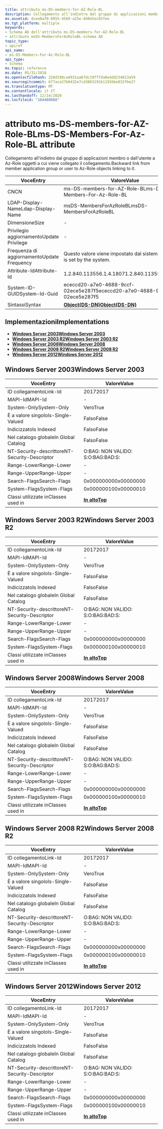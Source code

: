 ```yaml
---
title: attributo ms-DS-members-for-AZ-Role-BL
description: Collegamento all'indietro dal gruppo di applicazioni membro o dall'utente a Az-Role oggetti a cui viene collegato il collegamento.
ms.assetid: dcee8af0-6055-4569-a25e-d49e5ec02fee
ms.tgt_platform: multiple
keywords:
- Schema AD dell'attributo ms-DS-members-for-AZ-Role-BL
- attributo msDS-MembersForAzRoleBL-schema AD
topic_type:
- apiref
api_name:
- ms-DS-Members-For-Az-Role-BL
api_type:
- Schema
ms.topic: reference
ms.date: 05/31/2018
ms.openlocfilehash: 258d198ca4931aa6fdc19fffda0e4dd234013a59
ms.sourcegitcommit: b77ace27b0432e7cd3863191b11926be032fbe2f
ms.translationtype: MT
ms.contentlocale: it-IT
ms.lasthandoff: 12/14/2020
ms.locfileid: "104480088"
---
```

# <a name="ms-ds-members-for-az-role-bl-attribute"></a><span data-ttu-id="2b1c6-105">attributo ms-DS-members-for-AZ-Role-BL</span><span class="sxs-lookup"><span data-stu-id="2b1c6-105">ms-DS-Members-For-Az-Role-BL attribute</span></span>

<span data-ttu-id="2b1c6-106">Collegamento all'indietro dal gruppo di applicazioni membro o dall'utente a Az-Role oggetti a cui viene collegato il collegamento.</span><span class="sxs-lookup"><span data-stu-id="2b1c6-106">Backward link from member application group or user to Az-Role objects linking to it.</span></span>



| <span data-ttu-id="2b1c6-107">Voce</span><span class="sxs-lookup"><span data-stu-id="2b1c6-107">Entry</span></span> | <span data-ttu-id="2b1c6-108">Valore</span><span class="sxs-lookup"><span data-stu-id="2b1c6-108">Value</span></span> |
|-------------------|-----------------------------------------|
| <span data-ttu-id="2b1c6-109">CN</span><span class="sxs-lookup"><span data-stu-id="2b1c6-109">CN</span></span>                | <span data-ttu-id="2b1c6-110">ms-DS-members-for-AZ-Role-BL</span><span class="sxs-lookup"><span data-stu-id="2b1c6-110">ms-DS-Members-For-Az-Role-BL</span></span>            |
| <span data-ttu-id="2b1c6-111">LDAP-Display-Name</span><span class="sxs-lookup"><span data-stu-id="2b1c6-111">Ldap-Display-Name</span></span> | <span data-ttu-id="2b1c6-112">msDS-MembersForAzRoleBL</span><span class="sxs-lookup"><span data-stu-id="2b1c6-112">msDS-MembersForAzRoleBL</span></span>                 |
| <span data-ttu-id="2b1c6-113">Dimensione</span><span class="sxs-lookup"><span data-stu-id="2b1c6-113">Size</span></span>              | \-                                      |
| <span data-ttu-id="2b1c6-114">Privilegio aggiornamento</span><span class="sxs-lookup"><span data-stu-id="2b1c6-114">Update Privilege</span></span>  | \-                                      |
| <span data-ttu-id="2b1c6-115">Frequenza di aggiornamento</span><span class="sxs-lookup"><span data-stu-id="2b1c6-115">Update Frequency</span></span>  | <span data-ttu-id="2b1c6-116">Questo valore viene impostato dal sistema.</span><span class="sxs-lookup"><span data-stu-id="2b1c6-116">This value is set by the system.</span></span>        |
| <span data-ttu-id="2b1c6-117">Attribute-Id</span><span class="sxs-lookup"><span data-stu-id="2b1c6-117">Attribute-Id</span></span>      | <span data-ttu-id="2b1c6-118">1.2.840.113556.1.4.1807</span><span class="sxs-lookup"><span data-stu-id="2b1c6-118">1.2.840.113556.1.4.1807</span></span>                 |
| <span data-ttu-id="2b1c6-119">System-ID-GUID</span><span class="sxs-lookup"><span data-stu-id="2b1c6-119">System-Id-Guid</span></span>    | <span data-ttu-id="2b1c6-120">ececcd20-a7e0-4688-9ccf-02ece5e287f5</span><span class="sxs-lookup"><span data-stu-id="2b1c6-120">ececcd20-a7e0-4688-9ccf-02ece5e287f5</span></span>    |
| <span data-ttu-id="2b1c6-121">Sintassi</span><span class="sxs-lookup"><span data-stu-id="2b1c6-121">Syntax</span></span>            | [<span data-ttu-id="2b1c6-122">**Object(DS-DN)**</span><span class="sxs-lookup"><span data-stu-id="2b1c6-122">**Object(DS-DN)**</span></span>](s-object-ds-dn.md) |



## <a name="implementations"></a><span data-ttu-id="2b1c6-123">Implementazioni</span><span class="sxs-lookup"><span data-stu-id="2b1c6-123">Implementations</span></span>

-   [<span data-ttu-id="2b1c6-124">**Windows Server 2003**</span><span class="sxs-lookup"><span data-stu-id="2b1c6-124">**Windows Server 2003**</span></span>](#windows-server-2003)
-   [<span data-ttu-id="2b1c6-125">**Windows Server 2003 R2**</span><span class="sxs-lookup"><span data-stu-id="2b1c6-125">**Windows Server 2003 R2**</span></span>](#windows-server-2003-r2)
-   [<span data-ttu-id="2b1c6-126">**Windows Server 2008**</span><span class="sxs-lookup"><span data-stu-id="2b1c6-126">**Windows Server 2008**</span></span>](#windows-server-2008)
-   [<span data-ttu-id="2b1c6-127">**Windows Server 2008 R2**</span><span class="sxs-lookup"><span data-stu-id="2b1c6-127">**Windows Server 2008 R2**</span></span>](#windows-server-2008-r2)
-   [<span data-ttu-id="2b1c6-128">**Windows Server 2012**</span><span class="sxs-lookup"><span data-stu-id="2b1c6-128">**Windows Server 2012**</span></span>](#windows-server-2012)

## <a name="windows-server-2003"></a><span data-ttu-id="2b1c6-129">Windows Server 2003</span><span class="sxs-lookup"><span data-stu-id="2b1c6-129">Windows Server 2003</span></span>



| <span data-ttu-id="2b1c6-130">Voce</span><span class="sxs-lookup"><span data-stu-id="2b1c6-130">Entry</span></span> | <span data-ttu-id="2b1c6-131">Valore</span><span class="sxs-lookup"><span data-stu-id="2b1c6-131">Value</span></span> |
|------------------------|---------------------------------|
| <span data-ttu-id="2b1c6-132">ID collegamento</span><span class="sxs-lookup"><span data-stu-id="2b1c6-132">Link-Id</span></span>                | <span data-ttu-id="2b1c6-133">2017</span><span class="sxs-lookup"><span data-stu-id="2b1c6-133">2017</span></span>                            |
| <span data-ttu-id="2b1c6-134">MAPI-Id</span><span class="sxs-lookup"><span data-stu-id="2b1c6-134">MAPI-Id</span></span>                | \-                              |
| <span data-ttu-id="2b1c6-135">System-Only</span><span class="sxs-lookup"><span data-stu-id="2b1c6-135">System-Only</span></span>            | <span data-ttu-id="2b1c6-136">Vero</span><span class="sxs-lookup"><span data-stu-id="2b1c6-136">True</span></span>                            |
| <span data-ttu-id="2b1c6-137">È a valore singolo</span><span class="sxs-lookup"><span data-stu-id="2b1c6-137">Is-Single-Valued</span></span>       | <span data-ttu-id="2b1c6-138">Falso</span><span class="sxs-lookup"><span data-stu-id="2b1c6-138">False</span></span>                           |
| <span data-ttu-id="2b1c6-139">Indicizzato</span><span class="sxs-lookup"><span data-stu-id="2b1c6-139">Is Indexed</span></span>             | <span data-ttu-id="2b1c6-140">Falso</span><span class="sxs-lookup"><span data-stu-id="2b1c6-140">False</span></span>                           |
| <span data-ttu-id="2b1c6-141">Nel catalogo globale</span><span class="sxs-lookup"><span data-stu-id="2b1c6-141">In Global Catalog</span></span>      | <span data-ttu-id="2b1c6-142">Falso</span><span class="sxs-lookup"><span data-stu-id="2b1c6-142">False</span></span>                           |
| <span data-ttu-id="2b1c6-143">NT-Security-descrittore</span><span class="sxs-lookup"><span data-stu-id="2b1c6-143">NT-Security-Descriptor</span></span> | <span data-ttu-id="2b1c6-144">O:BAG: NON VALIDO: S:</span><span class="sxs-lookup"><span data-stu-id="2b1c6-144">O:BAG:BAD:S:</span></span>                    |
| <span data-ttu-id="2b1c6-145">Range-Lower</span><span class="sxs-lookup"><span data-stu-id="2b1c6-145">Range-Lower</span></span>            | \-                              |
| <span data-ttu-id="2b1c6-146">Range-Upper</span><span class="sxs-lookup"><span data-stu-id="2b1c6-146">Range-Upper</span></span>            | \-                              |
| <span data-ttu-id="2b1c6-147">Search-Flags</span><span class="sxs-lookup"><span data-stu-id="2b1c6-147">Search-Flags</span></span>           | <span data-ttu-id="2b1c6-148">0x00000000</span><span class="sxs-lookup"><span data-stu-id="2b1c6-148">0x00000000</span></span>                      |
| <span data-ttu-id="2b1c6-149">System-Flags</span><span class="sxs-lookup"><span data-stu-id="2b1c6-149">System-Flags</span></span>           | <span data-ttu-id="2b1c6-150">0x00000010</span><span class="sxs-lookup"><span data-stu-id="2b1c6-150">0x00000010</span></span>                      |
| <span data-ttu-id="2b1c6-151">Classi utilizzate in</span><span class="sxs-lookup"><span data-stu-id="2b1c6-151">Classes used in</span></span>        | [<span data-ttu-id="2b1c6-152">**In alto**</span><span class="sxs-lookup"><span data-stu-id="2b1c6-152">**Top**</span></span>](c-top.md)<br/> |



## <a name="windows-server-2003-r2"></a><span data-ttu-id="2b1c6-153">Windows Server 2003 R2</span><span class="sxs-lookup"><span data-stu-id="2b1c6-153">Windows Server 2003 R2</span></span>



| <span data-ttu-id="2b1c6-154">Voce</span><span class="sxs-lookup"><span data-stu-id="2b1c6-154">Entry</span></span> | <span data-ttu-id="2b1c6-155">Valore</span><span class="sxs-lookup"><span data-stu-id="2b1c6-155">Value</span></span> |
|------------------------|---------------------------------|
| <span data-ttu-id="2b1c6-156">ID collegamento</span><span class="sxs-lookup"><span data-stu-id="2b1c6-156">Link-Id</span></span>                | <span data-ttu-id="2b1c6-157">2017</span><span class="sxs-lookup"><span data-stu-id="2b1c6-157">2017</span></span>                            |
| <span data-ttu-id="2b1c6-158">MAPI-Id</span><span class="sxs-lookup"><span data-stu-id="2b1c6-158">MAPI-Id</span></span>                | \-                              |
| <span data-ttu-id="2b1c6-159">System-Only</span><span class="sxs-lookup"><span data-stu-id="2b1c6-159">System-Only</span></span>            | <span data-ttu-id="2b1c6-160">Vero</span><span class="sxs-lookup"><span data-stu-id="2b1c6-160">True</span></span>                            |
| <span data-ttu-id="2b1c6-161">È a valore singolo</span><span class="sxs-lookup"><span data-stu-id="2b1c6-161">Is-Single-Valued</span></span>       | <span data-ttu-id="2b1c6-162">Falso</span><span class="sxs-lookup"><span data-stu-id="2b1c6-162">False</span></span>                           |
| <span data-ttu-id="2b1c6-163">Indicizzato</span><span class="sxs-lookup"><span data-stu-id="2b1c6-163">Is Indexed</span></span>             | <span data-ttu-id="2b1c6-164">Falso</span><span class="sxs-lookup"><span data-stu-id="2b1c6-164">False</span></span>                           |
| <span data-ttu-id="2b1c6-165">Nel catalogo globale</span><span class="sxs-lookup"><span data-stu-id="2b1c6-165">In Global Catalog</span></span>      | <span data-ttu-id="2b1c6-166">Falso</span><span class="sxs-lookup"><span data-stu-id="2b1c6-166">False</span></span>                           |
| <span data-ttu-id="2b1c6-167">NT-Security-descrittore</span><span class="sxs-lookup"><span data-stu-id="2b1c6-167">NT-Security-Descriptor</span></span> | <span data-ttu-id="2b1c6-168">O:BAG: NON VALIDO: S:</span><span class="sxs-lookup"><span data-stu-id="2b1c6-168">O:BAG:BAD:S:</span></span>                    |
| <span data-ttu-id="2b1c6-169">Range-Lower</span><span class="sxs-lookup"><span data-stu-id="2b1c6-169">Range-Lower</span></span>            | \-                              |
| <span data-ttu-id="2b1c6-170">Range-Upper</span><span class="sxs-lookup"><span data-stu-id="2b1c6-170">Range-Upper</span></span>            | \-                              |
| <span data-ttu-id="2b1c6-171">Search-Flags</span><span class="sxs-lookup"><span data-stu-id="2b1c6-171">Search-Flags</span></span>           | <span data-ttu-id="2b1c6-172">0x00000000</span><span class="sxs-lookup"><span data-stu-id="2b1c6-172">0x00000000</span></span>                      |
| <span data-ttu-id="2b1c6-173">System-Flags</span><span class="sxs-lookup"><span data-stu-id="2b1c6-173">System-Flags</span></span>           | <span data-ttu-id="2b1c6-174">0x00000010</span><span class="sxs-lookup"><span data-stu-id="2b1c6-174">0x00000010</span></span>                      |
| <span data-ttu-id="2b1c6-175">Classi utilizzate in</span><span class="sxs-lookup"><span data-stu-id="2b1c6-175">Classes used in</span></span>        | [<span data-ttu-id="2b1c6-176">**In alto**</span><span class="sxs-lookup"><span data-stu-id="2b1c6-176">**Top**</span></span>](c-top.md)<br/> |



## <a name="windows-server-2008"></a><span data-ttu-id="2b1c6-177">Windows Server 2008</span><span class="sxs-lookup"><span data-stu-id="2b1c6-177">Windows Server 2008</span></span>



| <span data-ttu-id="2b1c6-178">Voce</span><span class="sxs-lookup"><span data-stu-id="2b1c6-178">Entry</span></span> | <span data-ttu-id="2b1c6-179">Valore</span><span class="sxs-lookup"><span data-stu-id="2b1c6-179">Value</span></span> |
|------------------------|---------------------------------|
| <span data-ttu-id="2b1c6-180">ID collegamento</span><span class="sxs-lookup"><span data-stu-id="2b1c6-180">Link-Id</span></span>                | <span data-ttu-id="2b1c6-181">2017</span><span class="sxs-lookup"><span data-stu-id="2b1c6-181">2017</span></span>                            |
| <span data-ttu-id="2b1c6-182">MAPI-Id</span><span class="sxs-lookup"><span data-stu-id="2b1c6-182">MAPI-Id</span></span>                | \-                              |
| <span data-ttu-id="2b1c6-183">System-Only</span><span class="sxs-lookup"><span data-stu-id="2b1c6-183">System-Only</span></span>            | <span data-ttu-id="2b1c6-184">Vero</span><span class="sxs-lookup"><span data-stu-id="2b1c6-184">True</span></span>                            |
| <span data-ttu-id="2b1c6-185">È a valore singolo</span><span class="sxs-lookup"><span data-stu-id="2b1c6-185">Is-Single-Valued</span></span>       | <span data-ttu-id="2b1c6-186">Falso</span><span class="sxs-lookup"><span data-stu-id="2b1c6-186">False</span></span>                           |
| <span data-ttu-id="2b1c6-187">Indicizzato</span><span class="sxs-lookup"><span data-stu-id="2b1c6-187">Is Indexed</span></span>             | <span data-ttu-id="2b1c6-188">Falso</span><span class="sxs-lookup"><span data-stu-id="2b1c6-188">False</span></span>                           |
| <span data-ttu-id="2b1c6-189">Nel catalogo globale</span><span class="sxs-lookup"><span data-stu-id="2b1c6-189">In Global Catalog</span></span>      | <span data-ttu-id="2b1c6-190">Falso</span><span class="sxs-lookup"><span data-stu-id="2b1c6-190">False</span></span>                           |
| <span data-ttu-id="2b1c6-191">NT-Security-descrittore</span><span class="sxs-lookup"><span data-stu-id="2b1c6-191">NT-Security-Descriptor</span></span> | <span data-ttu-id="2b1c6-192">O:BAG: NON VALIDO: S:</span><span class="sxs-lookup"><span data-stu-id="2b1c6-192">O:BAG:BAD:S:</span></span>                    |
| <span data-ttu-id="2b1c6-193">Range-Lower</span><span class="sxs-lookup"><span data-stu-id="2b1c6-193">Range-Lower</span></span>            | \-                              |
| <span data-ttu-id="2b1c6-194">Range-Upper</span><span class="sxs-lookup"><span data-stu-id="2b1c6-194">Range-Upper</span></span>            | \-                              |
| <span data-ttu-id="2b1c6-195">Search-Flags</span><span class="sxs-lookup"><span data-stu-id="2b1c6-195">Search-Flags</span></span>           | <span data-ttu-id="2b1c6-196">0x00000000</span><span class="sxs-lookup"><span data-stu-id="2b1c6-196">0x00000000</span></span>                      |
| <span data-ttu-id="2b1c6-197">System-Flags</span><span class="sxs-lookup"><span data-stu-id="2b1c6-197">System-Flags</span></span>           | <span data-ttu-id="2b1c6-198">0x00000010</span><span class="sxs-lookup"><span data-stu-id="2b1c6-198">0x00000010</span></span>                      |
| <span data-ttu-id="2b1c6-199">Classi utilizzate in</span><span class="sxs-lookup"><span data-stu-id="2b1c6-199">Classes used in</span></span>        | [<span data-ttu-id="2b1c6-200">**In alto**</span><span class="sxs-lookup"><span data-stu-id="2b1c6-200">**Top**</span></span>](c-top.md)<br/> |



## <a name="windows-server-2008-r2"></a><span data-ttu-id="2b1c6-201">Windows Server 2008 R2</span><span class="sxs-lookup"><span data-stu-id="2b1c6-201">Windows Server 2008 R2</span></span>



| <span data-ttu-id="2b1c6-202">Voce</span><span class="sxs-lookup"><span data-stu-id="2b1c6-202">Entry</span></span> | <span data-ttu-id="2b1c6-203">Valore</span><span class="sxs-lookup"><span data-stu-id="2b1c6-203">Value</span></span> |
|------------------------|---------------------------------|
| <span data-ttu-id="2b1c6-204">ID collegamento</span><span class="sxs-lookup"><span data-stu-id="2b1c6-204">Link-Id</span></span>                | <span data-ttu-id="2b1c6-205">2017</span><span class="sxs-lookup"><span data-stu-id="2b1c6-205">2017</span></span>                            |
| <span data-ttu-id="2b1c6-206">MAPI-Id</span><span class="sxs-lookup"><span data-stu-id="2b1c6-206">MAPI-Id</span></span>                | \-                              |
| <span data-ttu-id="2b1c6-207">System-Only</span><span class="sxs-lookup"><span data-stu-id="2b1c6-207">System-Only</span></span>            | <span data-ttu-id="2b1c6-208">Vero</span><span class="sxs-lookup"><span data-stu-id="2b1c6-208">True</span></span>                            |
| <span data-ttu-id="2b1c6-209">È a valore singolo</span><span class="sxs-lookup"><span data-stu-id="2b1c6-209">Is-Single-Valued</span></span>       | <span data-ttu-id="2b1c6-210">Falso</span><span class="sxs-lookup"><span data-stu-id="2b1c6-210">False</span></span>                           |
| <span data-ttu-id="2b1c6-211">Indicizzato</span><span class="sxs-lookup"><span data-stu-id="2b1c6-211">Is Indexed</span></span>             | <span data-ttu-id="2b1c6-212">Falso</span><span class="sxs-lookup"><span data-stu-id="2b1c6-212">False</span></span>                           |
| <span data-ttu-id="2b1c6-213">Nel catalogo globale</span><span class="sxs-lookup"><span data-stu-id="2b1c6-213">In Global Catalog</span></span>      | <span data-ttu-id="2b1c6-214">Falso</span><span class="sxs-lookup"><span data-stu-id="2b1c6-214">False</span></span>                           |
| <span data-ttu-id="2b1c6-215">NT-Security-descrittore</span><span class="sxs-lookup"><span data-stu-id="2b1c6-215">NT-Security-Descriptor</span></span> | <span data-ttu-id="2b1c6-216">O:BAG: NON VALIDO: S:</span><span class="sxs-lookup"><span data-stu-id="2b1c6-216">O:BAG:BAD:S:</span></span>                    |
| <span data-ttu-id="2b1c6-217">Range-Lower</span><span class="sxs-lookup"><span data-stu-id="2b1c6-217">Range-Lower</span></span>            | \-                              |
| <span data-ttu-id="2b1c6-218">Range-Upper</span><span class="sxs-lookup"><span data-stu-id="2b1c6-218">Range-Upper</span></span>            | \-                              |
| <span data-ttu-id="2b1c6-219">Search-Flags</span><span class="sxs-lookup"><span data-stu-id="2b1c6-219">Search-Flags</span></span>           | <span data-ttu-id="2b1c6-220">0x00000000</span><span class="sxs-lookup"><span data-stu-id="2b1c6-220">0x00000000</span></span>                      |
| <span data-ttu-id="2b1c6-221">System-Flags</span><span class="sxs-lookup"><span data-stu-id="2b1c6-221">System-Flags</span></span>           | <span data-ttu-id="2b1c6-222">0x00000010</span><span class="sxs-lookup"><span data-stu-id="2b1c6-222">0x00000010</span></span>                      |
| <span data-ttu-id="2b1c6-223">Classi utilizzate in</span><span class="sxs-lookup"><span data-stu-id="2b1c6-223">Classes used in</span></span>        | [<span data-ttu-id="2b1c6-224">**In alto**</span><span class="sxs-lookup"><span data-stu-id="2b1c6-224">**Top**</span></span>](c-top.md)<br/> |



## <a name="windows-server-2012"></a><span data-ttu-id="2b1c6-225">Windows Server 2012</span><span class="sxs-lookup"><span data-stu-id="2b1c6-225">Windows Server 2012</span></span>



| <span data-ttu-id="2b1c6-226">Voce</span><span class="sxs-lookup"><span data-stu-id="2b1c6-226">Entry</span></span> | <span data-ttu-id="2b1c6-227">Valore</span><span class="sxs-lookup"><span data-stu-id="2b1c6-227">Value</span></span> |
|------------------------|---------------------------------|
| <span data-ttu-id="2b1c6-228">ID collegamento</span><span class="sxs-lookup"><span data-stu-id="2b1c6-228">Link-Id</span></span>                | <span data-ttu-id="2b1c6-229">2017</span><span class="sxs-lookup"><span data-stu-id="2b1c6-229">2017</span></span>                            |
| <span data-ttu-id="2b1c6-230">MAPI-Id</span><span class="sxs-lookup"><span data-stu-id="2b1c6-230">MAPI-Id</span></span>                | \-                              |
| <span data-ttu-id="2b1c6-231">System-Only</span><span class="sxs-lookup"><span data-stu-id="2b1c6-231">System-Only</span></span>            | <span data-ttu-id="2b1c6-232">Vero</span><span class="sxs-lookup"><span data-stu-id="2b1c6-232">True</span></span>                            |
| <span data-ttu-id="2b1c6-233">È a valore singolo</span><span class="sxs-lookup"><span data-stu-id="2b1c6-233">Is-Single-Valued</span></span>       | <span data-ttu-id="2b1c6-234">Falso</span><span class="sxs-lookup"><span data-stu-id="2b1c6-234">False</span></span>                           |
| <span data-ttu-id="2b1c6-235">Indicizzato</span><span class="sxs-lookup"><span data-stu-id="2b1c6-235">Is Indexed</span></span>             | <span data-ttu-id="2b1c6-236">Falso</span><span class="sxs-lookup"><span data-stu-id="2b1c6-236">False</span></span>                           |
| <span data-ttu-id="2b1c6-237">Nel catalogo globale</span><span class="sxs-lookup"><span data-stu-id="2b1c6-237">In Global Catalog</span></span>      | <span data-ttu-id="2b1c6-238">Falso</span><span class="sxs-lookup"><span data-stu-id="2b1c6-238">False</span></span>                           |
| <span data-ttu-id="2b1c6-239">NT-Security-descrittore</span><span class="sxs-lookup"><span data-stu-id="2b1c6-239">NT-Security-Descriptor</span></span> | <span data-ttu-id="2b1c6-240">O:BAG: NON VALIDO: S:</span><span class="sxs-lookup"><span data-stu-id="2b1c6-240">O:BAG:BAD:S:</span></span>                    |
| <span data-ttu-id="2b1c6-241">Range-Lower</span><span class="sxs-lookup"><span data-stu-id="2b1c6-241">Range-Lower</span></span>            | \-                              |
| <span data-ttu-id="2b1c6-242">Range-Upper</span><span class="sxs-lookup"><span data-stu-id="2b1c6-242">Range-Upper</span></span>            | \-                              |
| <span data-ttu-id="2b1c6-243">Search-Flags</span><span class="sxs-lookup"><span data-stu-id="2b1c6-243">Search-Flags</span></span>           | <span data-ttu-id="2b1c6-244">0x00000000</span><span class="sxs-lookup"><span data-stu-id="2b1c6-244">0x00000000</span></span>                      |
| <span data-ttu-id="2b1c6-245">System-Flags</span><span class="sxs-lookup"><span data-stu-id="2b1c6-245">System-Flags</span></span>           | <span data-ttu-id="2b1c6-246">0x00000010</span><span class="sxs-lookup"><span data-stu-id="2b1c6-246">0x00000010</span></span>                      |
| <span data-ttu-id="2b1c6-247">Classi utilizzate in</span><span class="sxs-lookup"><span data-stu-id="2b1c6-247">Classes used in</span></span>        | [<span data-ttu-id="2b1c6-248">**In alto**</span><span class="sxs-lookup"><span data-stu-id="2b1c6-248">**Top**</span></span>](c-top.md)<br/> |



 

 





